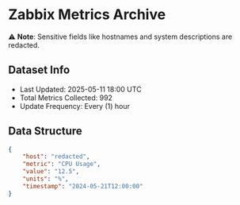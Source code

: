 # Zabbix Metrics Archive

⚠️ **Note**: Sensitive fields like hostnames and system descriptions are redacted.

## Dataset Info
- Last Updated: 2025-05-11 18:00 UTC
- Total Metrics Collected: 992
- Update Frequency: Every (1) hour

## Data Structure
```json
{
    "host": "redacted",
    "metric": "CPU Usage",
    "value": "12.5",
    "units": "%",
    "timestamp": "2024-05-21T12:00:00"
}
```

